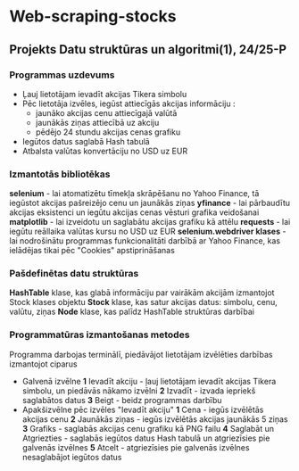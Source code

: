 # Web-scraping-stocks
## Projekts Datu struktūras un algoritmi(1), 24/25-P
### Programmas uzdevums
- Ļauj lietotājam ievadīt akcijas Tikera simbolu
- Pēc lietotāja izvēles, iegūst attiecīgās akcijas informāciju :
  * jaunāko akcijas cenu attiecīgajā valūtā
  * jaunākās ziņas attiecībā uz akciju
  * pēdējo 24 stundu akcijas cenas grafiku
- Iegūtos datus saglabā Hash tabulā
- Atbalsta valūtas konvertāciju no USD uz EUR 
### Izmantotās bibliotēkas
**selenium** - lai atomatizētu tīmekļa skrāpēšanu no Yahoo Finance, tā iegūstot akcijas pašreizējo cenu un jaunākās ziņas
**yfinance** - lai pārbaudītu akcijas eksistenci un iegūtu akcijas cenas vēsturi grafika veidošanai
**matplotlib** - lai izveidotu un saglabātu akcijas grafiku kā attēlu
**requests** -  lai iegūtu reāllaika valūtas kursu no USD uz EUR
**selenium.webdriver klases** - lai nodrošinātu programmas funkcionalitāti darbībā ar Yahoo Finance, kas ielādējas tikai pēc "Cookies" apstiprināšanas
### Pašdefinētas datu struktūras
**HashTable** klase, kas glabā informāciju par vairākām akcijām izmantojot Stock klases objektu
**Stock** klase, kas satur akcijas datus: simbolu, cenu, valūtu, ziņas
**Node** klase, kas palīdz HashTable struktūras darbībai
### Programmatūras izmantošanas metodes
Programma darbojas terminālī, piedāvājot lietotājam izvēlēties darbības izmantojot ciparus
- Galvenā izvēlne
  **1** Ievadīt akciju - ļauj lietotājam ievadīt akcijas Tikera simbolu, un piedāvās nākamo izvēlni
  **2** Izvadīt - izvada iepriekš saglabātos datus
  **3** Beigt - beidz programmas darbību
- Apakšizvēlne pēc izvēles "Ievadīt akciju"
  **1** Cena - iegūs izvēlētās akcijas cenu
  **2** Jaunākās ziņas - iegūs izvēlētās akcijas jaunākās 5 ziņas
  **3** Grafiks - saglabās akcijas cenu grafiku kā PNG failu
  **4** Saglabāt un Atgriezties - saglabās iegūtos datus Hash tabulā un atgriezīsies pie galvenās izvēlnes
  **5** Atcelt - atgriezīsies pie galvenās izvēlnes nesaglabājot iegūtos datus
